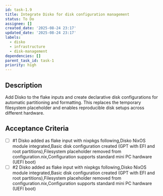 ```yaml
---
id: task-1.9
title: Integrate Disko for disk configuration management
status: To Do
assignee: []
created_date: '2025-08-24 23:17'
updated_date: '2025-08-24 23:17'
labels:
  - disko
  - infrastructure
  - disk-management
dependencies: []
parent_task_id: task-1
priority: high
---
```


## Description

Add Disko to the flake inputs and create declarative disk configurations for automatic partitioning and formatting. This replaces the temporary filesystem placeholder and enables reproducible disk setups across different hardware.

## Acceptance Criteria
<!-- AC:BEGIN -->
- [ ] #1 Disko added as flake input with nixpkgs following,Disko NixOS module integrated,Basic disk configuration created (GPT with EFI and root partitions),Filesystem placeholder removed from configuration.nix,Configuration supports standard mini PC hardware (UEFI boot)
- [ ] #2 Disko added as flake input with nixpkgs following,Disko NixOS module integrated,Basic disk configuration created (GPT with EFI and root partitions),Filesystem placeholder removed from configuration.nix,Configuration supports standard mini PC hardware (UEFI boot)
<!-- AC:END -->
